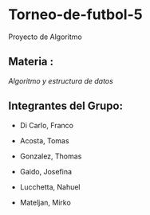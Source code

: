 # Torneo-de-futbol-5
Proyecto de Algoritmo

## Materia :

*Algoritmo y estructura de datos*

## Integrantes del Grupo:

- Di Carlo, Franco

- Acosta, Tomas

- Gonzalez, Thomas

- Gaido, Josefina

- Lucchetta, Nahuel

- Mateljan, Mirko


